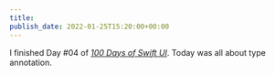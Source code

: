 ```yaml
---
title: 
publish_date: 2022-01-25T15:20:00+00:00
---
```


I finished Day #04 of [*100 Days of Swift UI*](https://www.hackingwithswift.com/100/swiftui). Today was all about type annotation.
